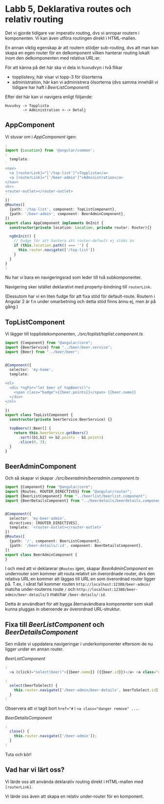 Labb 5, Deklarativa routes och relativ routing
==============================================
Det vi gjorde tidigare var imperativ routing, dvs vi anropar routern
i komponenten. Vi kan även utföra routingen direkt i HTML-mallen.

En annan viktig egenskap är att routern stödjer sub-routing, dvs 
att man kan skapa en egen router för en delkomponent vilken hanterar
routing lokalt inom den delkomponenten med relativa URL:er.

För att känna på det här ska vi dela in huvudvyn i två flikar
- topplistevy, här visar vi topp-3 för ölsorterna
- administration, här kan vi administrera ölsorterna (dvs samma innehåll
  vi tidigare har haft i _BeerListComponent_)

Efter det här kan vi navigera enligt följande:

    Huvudvy -> Topplista
            -> Administration <--> Detalj

AppComponent
------------
Vi stuvar om i _AppComponent_ igen:
```typescript
:
import {Location} from '@angular/common';
:
  template:
`
<nav>
  <a [routerLink]="['/top-list']">Topplista</a>
  <a [routerLink]="['/beer-admin']">Administration</a>
</nav>
<hr>
<router-outlet></router-outlet>
`
})
@Routes([
  {path: '/top-list', component: TopListComponent},
  {path: '/beer-admin', component: BeerAdminComponent},
])
export class AppComponent implements OnInit {
  constructor(private location: Location, private router: Router){}

  ngOnInit() {
    // Fudge för att hantera att router-default ej stöds än
    if (this.location.path() === '') {
      this.router.navigate(['/top-list'])
    }
  }
}
:
```

Nu har vi bara en navigeringsrad som  leder till två subkomponenter.

Navigering sker istället deklarativt med property-bindning till 
`routerLink`.

(Dessutom har vi en liten fudge för att fixa stöd för default-route.
Routern i Angular 2 är f.n under omarbetning och detta stöd finns ännu 
ej, men är på gång.)

TopListComponent
----------------
Vi lägger till topplistekomponenten, _./src/toplist/toplist.component.ts_
```typescript
import {Component} from "@angular/core";
import {BeerService} from "../beer/beer.service";
import {Beer} from "../beer/beer";


@Component({
  selector: 'my-home',
  template:
    `
<ol>
  <div *ngFor="let beer of topBeers()">
    <span class="badge">{{beer.points}}</span> {{beer.name}}  
  </div>
</ol>
`
})
export class TopListComponent {
  constructor(private beerService:BeerService) {}

  topBeers():Beer[] {
    return this.beerService.getBeers()
      .sort((b1,b2) => b2.points - b1.points)
      .slice(0, 3);
  }
}
```

BeerAdminComponent
------------------
Och så skapar vi skapar _./src/beeradmin/beeradmin.component.ts_
```typescript
import {Component} from "@angular/core";
import {Routes, ROUTER_DIRECTIVES} from "@angular/router";
import {BeerListComponent} from "../beerlist/beerlist.component";
import {BeerDetailsComponent} from "../beerdetails/beerdetails.component";


@Component({
  selector: 'my-beer-admin',
  directives: [ROUTER_DIRECTIVES],
  template: `<router-outlet></router-outlet>`
})
@Routes([
  {path: '/', component: BeerListComponent},
  {path: '/beer-details/:id', component: BeerDetailsComponent},
])
export class BeerAdminComponent {
}
```

I och med att vi deklarerar `@Routes` igen, skapar _BeerAdminComponent_
en underrouter som kommer att routa relativt sin överordnade router, 
dvs den relativa URL:en kommer att läggas till URL:en som överordnad 
router ligger på. T.ex, i vårat fall kommer routen 
`http://localhost:12380/beer-admin/` matcha under-routerns 
route `/` och `http://localhost:12380/beer-admin/beer-details/3` 
matchar `/beer-details/:id`.

Detta är användbart för att bygga åternavändbara komponenter som skall 
kunna pluggas in oberoende av överordnad URL-struktur.

Fixa till _BeerListComponent_ och _BeerDetailsComponent_
--------------------------------------------------------
Sen måste vi uppdatera navigeringar i underkomponenter eftersom de nu
ligger under en annan router.

_BeerListComponent_
```typescript
:
  <a (click)="select(beer)">{{beer.name}} ({{beer.id}})</a> <a class="danger remove" (click)="remove(beer)">[ta bort]</a>

:
  select(beerToSelect) {
    this.router.navigate(['/beer-admin/beer-details', beerToSelect.id]);
  }
:
```
Observera att vi tagit bort `href="#` i `<a class="danger remove" ...`.

_BeerDetailsComponent_
```typescript
:
  close() {
    this.router.navigate(['/beer-admin']);
  }
:
```

Tuta och kör!

Vad har vi lärt oss?
--------------------
Vi lärde oss att använda deklarativ routing direkt i 
HTML-mallen med `[routerLink]`.

Vi lärde oss även att skapa en relativ under-router 
för en komponent.


